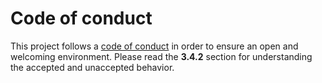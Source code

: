 # Code of conduct

This project follows a [code of conduct](https://arkedya.com/en-GB/terms-and-conditions) in order to ensure an open and welcoming environment. Please read the **3.4.2** section for understanding the accepted and unaccepted behavior.
